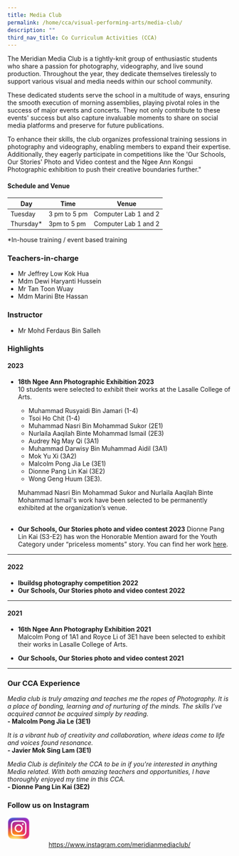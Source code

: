 ```yaml
---
title: Media Club
permalink: /home/cca/visual-performing-arts/media-club/
description: ""
third_nav_title: Co Curriculum Activities (CCA)
---
```

The Meridian Media Club is a tightly-knit group of enthusiastic students who share a passion for photography, videography, and live sound production. Throughout the year, they dedicate themselves tirelessly to support various visual and media needs within our school community.

These dedicated students serve the school in a multitude of ways, ensuring the smooth execution of morning assemblies, playing pivotal roles in the success of major events and concerts. They not only contribute to these events' success but also capture invaluable moments to share on social media platforms and preserve for future publications.

To enhance their skills, the club organizes professional training sessions in photography and videography, enabling members to expand their expertise. Additionally, they eagerly participate in competitions like the 'Our Schools, Our Stories' Photo and Video contest and the Ngee Ann Kongsi Photographic exhibition to push their creative boundaries further."


#### Schedule and Venue
|Day|Time|Venue|
|---|---|---|
|Tuesday|3 pm to 5 pm|Computer Lab 1 and 2|
|Thursday*|3pm to 5 pm|Computer Lab 1 and 2|

*In-house training / event based training

### Teachers-in-charge
* Mr Jeffrey Low Kok Hua
* Mdm Dewi Haryanti Hussein
* Mr Tan Toon Wuay
* Mdm Marini Bte Hassan

### Instructor
* Mr Mohd Ferdaus Bin Salleh

### Highlights
#### 2023

*  **18th Ngee Ann Photographic Exhibition 2023**
    <br>10 students were selected to exhibit their works at the Lasalle College of Arts.
    * Muhammad Rusyaidi Bin Jamari (1-4)
    * Tsoi Ho Chit (1-4)
    * Muhammad Nasri Bin Mohammad Sukor (2E1)
    * Nurlaila Aaqilah Binte Mohammad Ismail (2E3)
    * Audrey Ng May Qi (3A1)
    * Muhammad Darwisy Bin Muhammad Aidil (3A1)
    * Mok Yu Xi (3A2)
    * Malcolm Pong Jia Le (3E1)
    * Dionne Pang Lin Kai (3E2)
    * Wong Geng Huum (3E3).

    Muhammad Nasri Bin Mohammad Sukor and Nurlaila Aaqilah Binte Mohammad Ismail's work have been selected to be permanently exhibited at the organization’s venue. <br><br>


* **Our Schools, Our Stories photo and video contest 2023**
    Dionne Pang Lin Kai (S3-E2) has won the Honorable Mention award for the Youth Category under “priceless moments” story. You can find her work [here](https://www.moe.gov.sg/our-schools-our-stories/winning-stories-2023/priceless-moments/youth).

---
#### 2022
* **Ibuildsg photography competition 2022**
* **Our Schools, Our Stories photo and video contest 2022**

---
#### 2021
* **16th Ngee Ann Photography Exhibition 2021**<br>
    Malcolm Pong of 1A1 and Royce Li of 3E1 have been selected to exhibit their works in Lasalle College of Arts.

* **Our Schools, Our Stories photo and video contest 2021**

---

### Our CCA Experience

*Media club is truly amazing and teaches me the ropes of Photography. It is a place of bonding, learning and of nurturing of the minds. The skills I’ve acquired cannot be acquired simply by reading.*
<br>**- Malcolm Pong Jia Le (3E1)**

*It is a vibrant hub of creativity and collaboration, where ideas come to life and voices found resonance.* 
<br>**- Javier Mok Sing Lam (3E1)**

*Media Club is definitely the CCA to be in if you're interested in anything Media related. With both amazing teachers and opportunities, I have thoroughly enjoyed my time in this CCA.*
<br>**- Dionne Pang Lin Kai (3E2)**




### Follow us on Instagram

<img src="/images/instagram.png" style="width:10%">

<center><a href="https://www.instagram.com/meridianmediaclub/">https://www.instagram.com/meridianmediaclub/</a></center>
